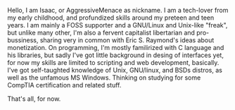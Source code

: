 Hello, I am Isaac, or AggressiveMenace as nickname. I am a tech-lover from my early childhood, and profundized skills around my preteen and teen years.
I am mainly a FOSS supporter and a GNU/Linux and Unix-like "freak", but unlike many other, I'm also a fervent capitalist libertarian and pro-bussiness, sharing very in common with Eric S. Raymond's ideas about monetization.
On programming, I'm mostly familirized with C language and his libraries, but sadly I've got little background in desing of interfaces yet, for now my skills are limited to scripting and web development, basically.
I've got self-taughted knowledge of Unix, GNU/linux, and BSDs distros, as well as the unfamous MS Windows. Thinking on studying for some CompTIA certification and related stuff.

That's all, for now.
